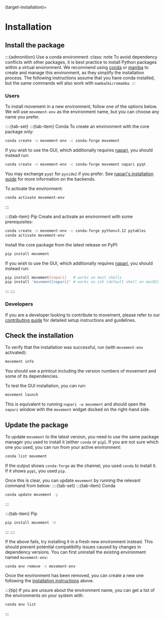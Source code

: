 (target-installation)=
# Installation

## Install the package
:::{admonition} Use a conda environment
:class: note
To avoid dependency conflicts with other packages, it is best practice to install Python packages within a virtual environment.
We recommend using [conda](conda:) or [mamba](mamba:) to create and manage this environment, as they simplify the installation process.
The following instructions assume that you have conda installed, but the same commands will also work with `mamba`/`micromamba`.
:::

### Users
To install movement in a new environment, follow one of the options below.
We will use `movement-env` as the environment name, but you can choose any name you prefer.

::::{tab-set}
:::{tab-item} Conda
To create an environment with the core package only:
```sh
conda create -n movement-env -c conda-forge movement
```

If you wish to use the GUI, which additionally requires [napari](napari:),
you should instead run:
```sh
conda create -n movement-env -c conda-forge movement napari pyqt
```
You may exchange `pyqt` for `pyside2` if you prefer.
See [napari's installation guide](napari:tutorials/fundamentals/installation.html)
for more information on the backends.

To activate the environment:
```sh
conda activate movement-env
```
:::

:::{tab-item} Pip
Create and activate an environment with some prerequisites:
```sh
conda create -n movement-env -c conda-forge python=3.12 pytables
conda activate movement-env
```
Install the core package from the latest release on PyPI:
```sh
pip install movement
```
If you wish to use the GUI, which additionally requires [napari](napari:),
you should instead run:
```sh
pip install movement[napari]   # works on most shells
pip install 'movement[napari]' # works on zsh (default shell on macOS)
```
:::
::::

### Developers
If you are a developer looking to contribute to movement, please refer to our [contributing guide](target-contributing) for detailed setup instructions and guidelines.

## Check the installation
To verify that the installation was successful, run (with `movement-env` activated):
```sh
movement info
```
You should see a printout including the version numbers of movement
and some of its dependencies.

To test the GUI installation, you can run:

```sh
movement launch
```

This is equivalent to running `napari -w movement` and should open the `napari`
window with the `movement` widget docked on the right-hand side.

## Update the package
To update `movement` to the latest version, you need to use the same package manager you used to install it (either `conda` or `pip`). If you are not sure which one you used, you can run from your active environment:
```sh
conda list movement
```
If the output shows `conda-forge` as the channel, you used `conda` to install it. If it shows `pypi`, you used `pip`.

Once this is clear, you can update `movement` by running the relevant command from below:
::::{tab-set}
:::{tab-item} Conda
```sh
conda update movement -y
```
:::

:::{tab-item} Pip
```sh
pip install movement -U
```
:::
::::


If the above fails, try installing it in a fresh new environment instead. This should prevent potential compatibility issues caused by changes in dependency versions. You can first uninstall the existing environment named `movement-env`:
```sh
conda env remove -n movement-env
```
Once the environment has been removed, you can create a new one following the [installation instructions](#install-the-package) above.

:::{tip}
If you are unsure about the environment name, you can get a list of the environments on your system with:
```sh
conda env list
```
:::
